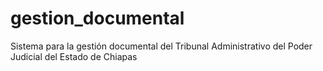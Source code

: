 # gestion_documental
Sistema para la gestión documental del Tribunal Administrativo del Poder Judicial del Estado de Chiapas
